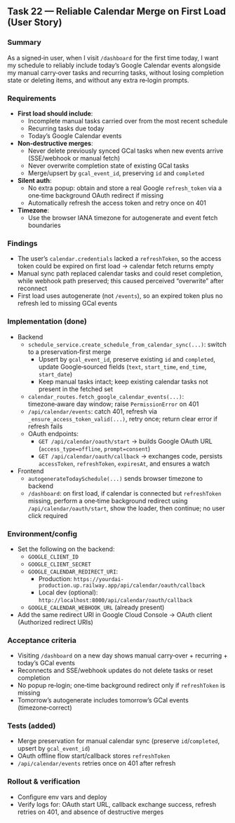 ## Task 22 — Reliable Calendar Merge on First Load (User Story)

### Summary
As a signed‑in user, when I visit `/dashboard` for the first time today, I want my schedule to reliably include today’s Google Calendar events alongside my manual carry‑over tasks and recurring tasks, without losing completion state or deleting items, and without any extra re‑login prompts.

### Requirements
- **First load should include**: 
  - Incomplete manual tasks carried over from the most recent schedule
  - Recurring tasks due today
  - Today’s Google Calendar events
- **Non‑destructive merges**:
  - Never delete previously synced GCal tasks when new events arrive (SSE/webhook or manual fetch)
  - Never overwrite completion state of existing GCal tasks
  - Merge/upsert by `gcal_event_id`, preserving `id` and `completed`
- **Silent auth**:
  - No extra popup: obtain and store a real Google `refresh_token` via a one‑time background OAuth redirect if missing
  - Automatically refresh the access token and retry once on 401
- **Timezone**:
  - Use the browser IANA timezone for autogenerate and event fetch boundaries

### Findings
- The user’s `calendar.credentials` lacked a `refreshToken`, so the access token could be expired on first load → calendar fetch returns empty
- Manual sync path replaced calendar tasks and could reset completion, while webhook path preserved; this caused perceived “overwrite” after reconnect
- First load uses autogenerate (not `/events`), so an expired token plus no refresh led to missing GCal events

### Implementation (done)
- Backend
  - `schedule_service.create_schedule_from_calendar_sync(...)`: switch to a preservation‑first merge
    - Upsert by `gcal_event_id`, preserve existing `id` and `completed`, update Google‑sourced fields (`text`, `start_time`, `end_time`, `start_date`)
    - Keep manual tasks intact; keep existing calendar tasks not present in the fetched set
  - `calendar_routes.fetch_google_calendar_events(...)`: timezone‑aware day window; raise `PermissionError` on 401
  - `/api/calendar/events`: catch 401, refresh via `_ensure_access_token_valid(...)`, retry once; return clear error if refresh fails
  - OAuth endpoints:
    - `GET /api/calendar/oauth/start` → builds Google OAuth URL (`access_type=offline`, `prompt=consent`)
    - `GET /api/calendar/oauth/callback` → exchanges code, persists `accessToken`, `refreshToken`, `expiresAt`, and ensures a watch
- Frontend
  - `autogenerateTodaySchedule(...)` sends browser timezone to backend
  - `/dashboard`: on first load, if calendar is connected but `refreshToken` missing, perform a one‑time background redirect using `/api/calendar/oauth/start`, show the loader, then continue; no user click required

### Environment/config
- Set the following on the backend:
  - `GOOGLE_CLIENT_ID`
  - `GOOGLE_CLIENT_SECRET`
  - `GOOGLE_CALENDAR_REDIRECT_URI`:
    - Production: `https://yourdai-production.up.railway.app/api/calendar/oauth/callback`
    - Local dev (optional): `http://localhost:8000/api/calendar/oauth/callback`
  - `GOOGLE_CALENDAR_WEBHOOK_URL` (already present)
- Add the same redirect URI in Google Cloud Console → OAuth client (Authorized redirect URIs)

### Acceptance criteria
- Visiting `/dashboard` on a new day shows manual carry‑over + recurring + today’s GCal events
- Reconnects and SSE/webhook updates do not delete tasks or reset completion
- No popup re‑login; one‑time background redirect only if `refreshToken` is missing
- Tomorrow’s autogenerate includes tomorrow’s GCal events (timezone‑correct)

### Tests (added)
- Merge preservation for manual calendar sync (preserve `id`/`completed`, upsert by `gcal_event_id`)
- OAuth offline flow start/callback stores `refreshToken`
- `/api/calendar/events` retries once on 401 after refresh

### Rollout & verification
- Configure env vars and deploy
- Verify logs for: OAuth start URL, callback exchange success, refresh retries on 401, and absence of destructive merges


